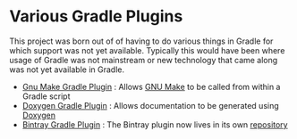 

Various Gradle Plugins
======================

This project was born out of of having to do various things in Gradle for which support was not
yet available. Typically this would have been where usage of Gradle was not mainstream or new
technology that came along was not yet available in Gradle.

- [Gnu Make Gradle Plugin](./gnumake) : Allows [GNU Make](https://www.gnu.org/software/make) to be called from within a Gradle script 
- [Doxygen Gradle Plugin](./doxygeb) : Allows documentation to be generated using [Doxygen](http://www.doxygen.org) 
- [Bintray Gradle Plugin](https://github.com/ysb33r/bintray) : The Bintray plugin now lives in its own [repository](https://github.com/ysb33r/bintray)

